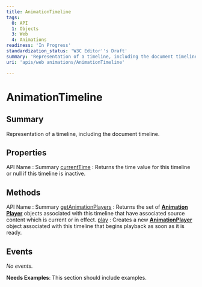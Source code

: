 ```yaml
---
title: AnimationTimeline
tags:
  0: API
  1: Objects
  3: Web
  4: Animations
readiness: 'In Progress'
standardization_status: 'W3C Editor''s Draft'
summary: 'Representation of a timeline, including the document timeline.'
uri: 'apis/web animations/AnimationTimeline'

---
```

# AnimationTimeline

## Summary

Representation of a timeline, including the document timeline.

## Properties

API Name
:   Summary
[currentTime](/apis/web_animations/AnimationTimeline/currentTime)
:   Returns the time value for this timeline or null if this timeline is inactive.

## Methods

API Name
:   Summary
[getAnimationPlayers](/apis/web_animations/AnimationTimeline/getAnimationPlayers)
:   Returns the set of [**Animation Player**](/apis/web_animations/AnimationPlayer) objects associated with this timeline that have associated source content which is current or in effect.
[play](/apis/web_animations/AnimationTimeline/play)
:   Creates a new [**AnimationPlayer**](/apis/web_animations/AnimationPlayer) object associated with this timeline that begins playback as soon as it is ready.

## Events

*No events.*

**Needs Examples**: This section should include examples.

